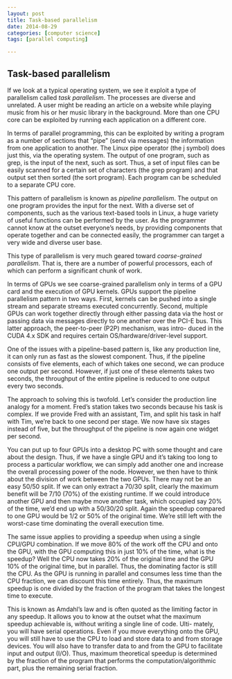 ```yaml
---
layout: post
title: Task-based parallelism
date: 2014-08-29 
categories: [computer science]
tags: [parallel computing]

---
```


Task-based parallelism
---
If we look at a typical operating system, we see it exploit a type of parallelism called *task parallelism*. The processes are diverse and unrelated. A user might be reading an article on a website while playing music from his or her music library in the background. More than one CPU core can be exploited by running each application on a different core.In terms of parallel programming, this can be exploited by writing a program as a number of sections that “pipe” (send via messages) the information from one application to another. The Linux pipe operator (the j symbol) does just this, via the operating system. The output of one program, such as grep, is the input of the next, such as sort. Thus, a set of input files can be easily scanned for a certain set of characters (the grep program) and that output set then sorted (the sort program). Each program can be scheduled to a separate CPU core.This pattern of parallelism is known as *pipeline parallelism*. The output on one program provides the input for the next. With a diverse set of components, such as the various text-based tools in Linux, a huge variety of useful functions can be performed by the user. As the programmer cannot know at the outset everyone’s needs, by providing components that operate together and can be connected easily, the programmer can target a very wide and diverse user base.
This type of parallelism is very much geared toward *coarse-grained parallelism*. That is, there are a number of powerful processors, each of which can perform a significant chunk of work.
In terms of GPUs we see coarse-grained parallelism only in terms of a GPU card and the execution of GPU kernels. GPUs support the pipeline parallelism pattern in two ways. First, kernels can be pushed into a single stream and separate streams executed concurrently. Second, multiple GPUs can work together directly through either passing data via the host or passing data via messages directly to one another over the PCI-E bus. This latter approach, the peer-to-peer (P2P) mechanism, was intro- duced in the CUDA 4.x SDK and requires certain OS/hardware/driver-level support.
One of the issues with a pipeline-based pattern is, like any production line, it can only run as fast as the slowest component. Thus, if the pipeline consists of five elements, each of which takes one second, we can produce one output per second. However, if just one of these elements takes two seconds, the throughput of the entire pipeline is reduced to one output every two seconds.The approach to solving this is twofold. Let’s consider the production line analogy for a moment. Fred’s station takes two seconds because his task is complex. If we provide Fred with an assistant, Tim, and split his task in half with Tim, we’re back to one second per stage. We now have six stages instead of five, but the throughput of the pipeline is now again one widget per second.You can put up to four GPUs into a desktop PC with some thought and care about the design. Thus, if we have a single GPU and it’s taking too long to process a particular workflow, we can simply add another one and increase the overall processing power of the node. However, we then have to think about the division of work between the two GPUs. There may not be an easy 50/50 split. If we can only extract a 70/30 split, clearly the maximum benefit will be 7/10 (70%) of the existing runtime. If we could introduce another GPU and then maybe move another task, which occupied say 20% of the time, we’d end up with a 50/30/20 split. Again the speedup compared to one GPU would be 1/2 or 50% of the original time. We’re still left with the worst-case time dominating the overall execution time.The same issue applies to providing a speedup when using a single CPU/GPU combination. If we move 80% of the work off the CPU and onto the GPU, with the GPU computing this in just 10% of the time, what is the speedup? Well the CPU now takes 20% of the original time and the GPU 10% of the original time, but in parallel. Thus, the dominating factor is still the CPU. As the GPU is running in parallel and consumes less time than the CPU fraction, we can discount this time entirely. Thus, the maximum speedup is one divided by the fraction of the program that takes the longest time to execute.This is known as Amdahl’s law and is often quoted as the limiting factor in any speedup. It allows you to know at the outset what the maximum speedup achievable is, without writing a single line of code. Ulti- mately, you will have serial operations. Even if you move everything onto the GPU, you will still have to use the CPU to load and store data to and from storage devices. You will also have to transfer data to and from the GPU to facilitate input and output (I/O). Thus, maximum theoretical speedup is determined by the fraction of the program that performs the computation/algorithmic part, plus the remaining serial fraction.